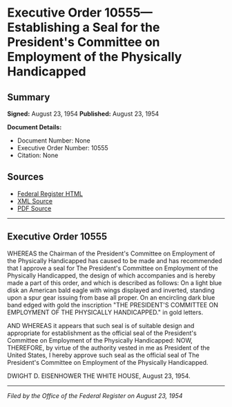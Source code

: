 # Executive Order 10555—Establishing a Seal for the President's Committee on Employment of the Physically Handicapped

## Summary

**Signed:** August 23, 1954
**Published:** August 23, 1954

**Document Details:**
- Document Number: None
- Executive Order Number: 10555
- Citation: None

## Sources
- [Federal Register HTML](https://www.presidency.ucsb.edu/documents/executive-order-10555-establishing-seal-for-the-presidents-committee-employment-the)
- [XML Source](None)
- [PDF Source](None)

---

## Executive Order 10555

WHEREAS the Chairman of the President's Committee on Employment of the Physically Handicapped has caused to be made and has recommended that I approve a seal for The President's Committee on Employment of the Physically Handicapped, the design of which accompanies and is hereby made a part of this order, and which is described as follows:
On a light blue disk an American bald eagle with wings displayed and inverted, standing upon a spur gear issuing from base all proper. On an encircling dark blue band edged with gold the inscription "THE PRESIDENT'S COMMITTEE ON EMPLOYMENT OF THE PHYSICALLY HANDICAPPED." in gold letters.

AND WHEREAS it appears that such seal is of suitable design and appropriate for establishment as the official seal of the President's Committee on Employment of the Physically Handicapped:
NOW, THEREFORE, by virtue of the authority vested in me as President of the United States, I hereby approve such seal as the official seal of The President's Committee on Employment of the Physically Handicapped.

DWIGHT D. EISENHOWER
THE WHITE HOUSE,
August 23, 1954.

---

*Filed by the Office of the Federal Register on August 23, 1954*

